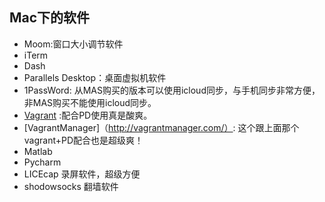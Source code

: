 ## Mac下的软件

* Moom:窗口大小调节软件
* iTerm
* Dash
* Parallels Desktop：桌面虚拟机软件
* 1PassWord: 从MAS购买的版本可以使用icloud同步，与手机同步非常方便，非MAS购买不能使用icloud同步。
* [Vagrant](https://github.com/Parallels/vagrant-parallels) :配合PD使用真是酸爽。
* [VagrantManager]（http://vagrantmanager.com/）: 这个跟上面那个vagrant+PD配合也是超级爽！
* Matlab
* Pycharm
* LICEcap 录屏软件，超级方便
* shodowsocks 翻墙软件
